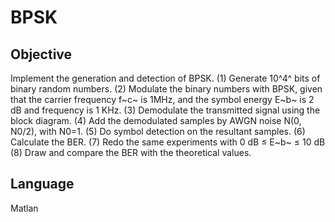 # BPSK

## Objective
Implement the generation and detection of BPSK.
  (1) Generate 10^4^ bits of binary random numbers.
  (2) Modulate the binary numbers with BPSK, given that the carrier frequency f~c~ is 1MHz, and the symbol energy E~b~ is 2 dB and frequency is 1 KHz.
  (3) Demodulate the transmitted signal using the block diagram.
  (4) Add the demodulated samples by AWGN noise N(0, N0/2), with N0=1.
  (5) Do symbol detection on the resultant samples.
  (6) Calculate the BER.
  (7) Redo the same experiments with 0 dB ≤ E~b~ ≤ 10 dB
  (8) Draw and compare the BER with the theoretical values.

## Language
Matlan
